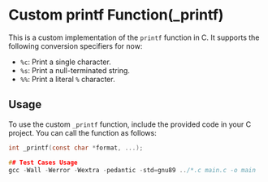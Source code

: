 # Custom printf Function(_printf)

This is a custom implementation of the `printf` function in C. It supports the following conversion specifiers for now:
- `%c`: Print a single character.
- `%s`: Print a null-terminated string.
- `%%`: Print a literal `%` character.

## Usage

To use the custom `_printf` function, include the provided code in your C project. You can call the function as follows:

```c
int _printf(const char *format, ...);

## Test Cases Usage
gcc -Wall -Werror -Wextra -pedantic -std=gnu89 ../*.c main.c -o main
